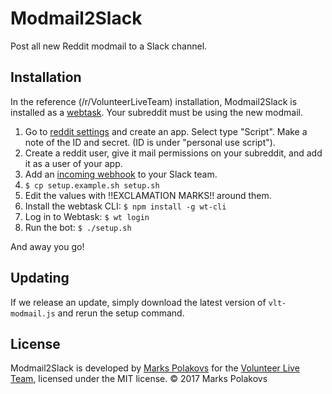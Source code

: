 # Modmail2Slack

Post all new Reddit modmail to a Slack channel.

## Installation

In the reference (/r/VolunteerLiveTeam) installation, Modmail2Slack is installed as a [webtask](https://webtask.io). Your subreddit must be using the new modmail.

1. Go to [reddit settings](https://www.reddit.com/prefs/apps/) and create an app. Select type "Script". Make a note of the ID and secret. (ID is under "personal use script").
2. Create a reddit user, give it mail permissions on your subreddit, and add it as a user of your app.
3. Add an [incoming webhook](https://my.slack.com/apps/A0F7XDUAZ-incoming-webhooks) to your Slack team.
4. `$ cp setup.example.sh setup.sh`
5. Edit the values with !!EXCLAMATION MARKS!! around them.
6. Install the webtask CLI: `$ npm install -g wt-cli`
7. Log in to Webtask: `$ wt login`
8. Run the bot: `$ ./setup.sh`

And away you go!

## Updating

If we release an update, simply download the latest version of `vlt-modmail.js` and rerun the setup command.

## License

Modmail2Slack is developed by [Marks Polakovs](https://github.com/markspolakovs) for the [Volunteer Live Team](https://reddit.com/r/VolunteerLiveTeam), licensed under the MIT license. © 2017 Marks Polakovs
